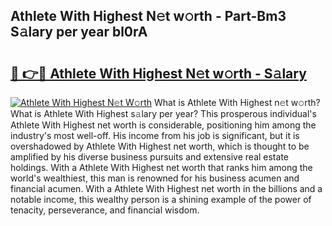 ## Athlete With Highest N𝚎t w𝚘rth - Part-Bm3 S𝚊lary per year bl0rA

# <h2><a href="http://gc18or5.nevu.top/?p=Athlete+With+Highest">🔗 👉🔴 Athlete With Highest N𝚎t w𝚘rth - S𝚊lary</a></h2>

[![Athlete With Highest N𝚎t W𝚘rth](https://i.imgur.com/Oavwk0R.jpeg)](http://gc18or5.nevu.top/?p=Athlete+With+Highest)
What is Athlete With Highest n𝚎t w𝚘rth? What is Athlete With Highest s𝚊lary per year?
This prosperous individual's Athlete With Highest net worth is considerable, positioning him among the industry's most well-off. His income from his job is significant, but it is overshadowed by Athlete With Highest net worth, which is thought to be amplified by his diverse business pursuits and extensive real estate holdings. With a Athlete With Highest net worth that ranks him among the world's wealthiest, this man is renowned for his business acumen and financial acumen. With a Athlete With Highest net worth in the billions and a notable income, this wealthy person is a shining example of the power of tenacity, perseverance, and financial wisdom.
